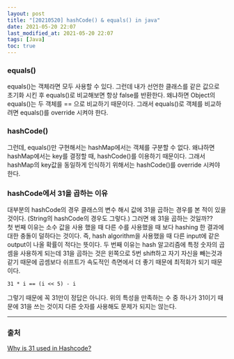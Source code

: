 ```yaml
---
layout: post
title: "[20210520] hashCode() & equals() in java"
date: 2021-05-20 22:07
last_modified_at: 2021-05-20 22:07
tags: [Java]
toc: true
---
```


### equals()

equals()는 객체라면 모두 사용할 수 있다. 그런데 내가 선언한 클래스를 같은 값으로 초기화 시킨 후 equals()로 비교해보면 항상 false를 반환한다. 왜냐하면 Object의 equals()는 두 객체를 == 으로 비교하기 때문이다. 그래서 equals()로 객체를 비교하려면 equals()를 override 시켜야 한다.

### hashCode()

그런데, equals()만 구현해서는 hashMap에서는 객체를 구분할 수 없다. 왜냐하면 hashMap에서는 key를 결정할 때, hashCode()를 이용하기 때문이다. 그래서 hashMap의 key값을 동일하게 인식하기 위해서는 hashCode()를 override 시켜야 한다.

### hashCode에서 31을 곱하는 이유

대부분의 hashCode의 경우 클래스의 변수 해시 값에 31을 곱하는 경우를 본 적이 있을 것이다. (String의 hashCode의 경우도 그렇다.) 그러면 왜 31을 곱하는 것일까??  
첫 번째 이유는 소수 값을 사용 했을 때 다른 수를 사용했을 때 보다 hashing 한 결과에 대한 충돌이 덜하다는 것이다. 즉, hash algorithm을 사용했을 때 다른 input에 같은 output이 나올 확률이 적다는 뜻이다.
두 번째 이유는 hash 알고리즘에 특정 숫자의 곱셈을 사용하게 되는데 31을 곱하는 것은 왼쪽으로 5번 shift하고 자기 자신을 빼는것과 같기 때문에 곱셈보다 쉬프트가 속도적인 측면에서 더 좋기 때문에 최적화가 되기 때문이다.

    31 * i == (i << 5) - i

그렇기 때문에 꼭 31만이 정답은 아니다. 위의 특성을 만족하는 수 중 하나가 31이기 때문에 31을 쓰는 것이지 다른 숫자를 사용해도 문제가 되지는 않는다.

---

### 출처

[Why is 31 used in Hashcode?](https://www.quora.com/Why-is-31-used-in-Hashcode)
